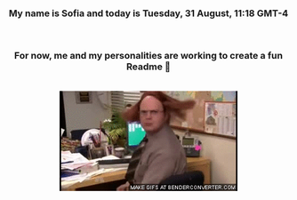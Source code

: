 


<div align="center">
<h3 >My name is Sofia and today is Tuesday, 31 August, 11:18 GMT-4</h3><br>
<h3 >For now, me and my personalities are working to create a fun Readme 👋
</h3><br>
<img src='img/dwight.gif' alt='working...'/>
</div>
